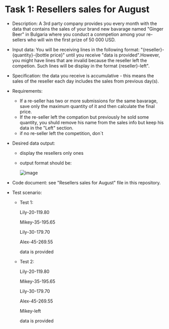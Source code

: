 

# Task 1: Resellers sales for August
- Description: A 3rd party company provides you every month with the data that contains the sales of your brand new bavarage named "Ginger Beer" in Bulgaria where you conduct a conmpetion among your re-sellers who will win the first prize of 50 000 USD.
- Input data: You will be receiving lines in the following format: "{reseller}-{quantity}-{bottle price}" until you receive
"data is provided".However, you might have lines that are invalid because the reseller left the competion. Such lines will be display in the format {reseller}-left".
- Specification: the data you receive is accumulative - this means the sales of the reseller each day includes the sales from previous day(s).
- Requirements:
  - If a re-seller has two or more submissions for the same bavarage, save only the maximum quantity of it and then calculate the final price.
  - If the re-seller left the compation but previously he sold some quantity, you shuld remove his name from the sales info but keep his data in the "Left" section.
  - if no re-seller left the competition, don`t
- Desired data output: 
  - display the resellers only ones
  - output format should be:
   
    ![image](https://github.com/ivarozelin/Python/assets/134283235/57512d21-17f7-4ff5-a8be-62082940aa5b)

- Code document: see "Resellers sales for August" file in this repository.
- Test scenario:
  - Test 1:
    
    Lily-20-119.80
    
    Mikey-35-195.65
    
    Lily-30-179.70
    
    Alex-45-269.55
    
    data is provided

  - Test 2:
    
    Lily-20-119.80
    
    Mikey-35-195.65
    
    Lily-30-179.70
    
    Alex-45-269.55
    
    Mikey-left

    data is provided
  

    
     




